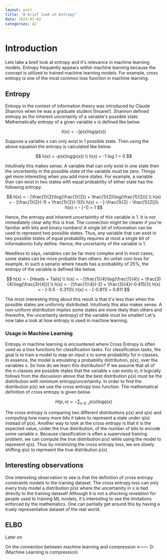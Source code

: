 ```yaml
---
layout: post
title: "A brief look at Entropy"
date: 2024-03-02
categories: AI
---
```


# Introduction

Lets take a breif look at entropy and it's relevance in machine learning models. Entropy frequently appears within machine learning because the concept is utilized to trained machine learning models. For example, cross entropy is one of the most common loss function in machine learning. 

## Entropy

Entropy in the context of information theory was introduced by Claude Shannon when he was a graduate student (Insane!). Shannon defined entropy as the inherent uncertainty of a variable's possible state. Mathematically entropy of a given variable $x$ is defined like below.

$$
h(x) = - \int p(x)log(p(x))
$$

Suppose a variable $x$ can only exist in 1 possible state. Then using the above equation the entropy is calculated like below.

$$
h(x) = -p(x)log(p(x)) \\
h(x) = -1 log 1 = 0
$$

Intuitively this makes sense. A variable that can only exist in one state then the uncertaintiy in the possible state of the variable must be zero. Things get more interesting when you add more states. For example, a variable than can exist in two states with equal probability of either state has the following entropy.

$$
h(x) = - [\frac{1}{2}\log(\frac{1}{2}) + \frac{1}{2}\log(\frac{1}{2})] \\
h(x) = - [\frac{1}{2}(-1) + \frac{1}{2}(-1)]\\
h(x) = - [-\frac{1}{2} - \frac{1}{2}]\\
h(x) = - [-1] = 1
$$

Hence, the entropy and inherent uncertaintity of this variable is 1. It is not immediately clear why this is true. The connection might be clearer if you're familiar with bits and binary numbers! A single bit of information can be used to represent two possible states. Thus, any variable that can exist in two possible states of equal probability requires at most a single bit of informationto fully define. Hence, the uncertainty of the variable is 1.

Needless to says, variables can be far more complex and in most cases, some states can be more probable than others. An unfair coin toss for example. In such a senario where heads has a probability of 25%, the entropy of the variable is defined like below.

$$
h(x) = - [Heads + Tails] \\
h(x) = - [\frac{1}{4}\log(\frac{1}{4}) + \frac{3}{4}\log(\frac{3}{4})] \\
h(x) = - [\frac{1}{4}(-2) + \frac{3}{4}(-0.415)]\\
h(x) = - [-0.5 - 0.311]\\
h(x) = - [-0.811] = 0.811
$$

The most interesting thing about this result is that it's less than when the possible states are uniformly distributed. Intuitively this also makes sense. A non-uniform distribution implies some states are more likely than others and thereofre, the uncertainty (entropy) of the variable must be smaller! Let's now take a look at how entropy is used in machine learning.

### Usage in Machine Learning

Entropy in machine learning is encountered where Cross Entropy is often used as a loss functions for classification tasks. For classification tasks, the goal is to train a model to map an input x to some probability for n-classes. In essence, the model is emulating a probability distribution, p(x), over the variables x. So how do we learn this distribution? If we assume that all of the n-classes are possible states that the variable x can exists in, it logically follows from the discussion above that the best distribution p(x) must be the distirbution with minimum entropy/uncertainity. In order to find the distribution p(x) we use the cross entropy loss function. The mathematical definition of cross entropy is given below.

$$
H(p, x) = - \sum_{x \in \mathcal{x}} p(x) log q(x)
$$


The cross entropy is comparing two different distributions p(x) and q(x) and computing how many more bits it takes to represent a state under q(x) instead of p(x). Another way to look at the cross entropy is that it is the expected value, under the true distribution, of the number of bits to encode some variable x. Because classification is often a supervised training problem, we can compute the true distribution p(x) while using the model to represent q(x). Thus by minimizing the cross entropy loss, we are slowly shifting q(x) to represent the true distribution p(x).


## Interesting observations

One interesting observation to see is that the definition of cross entropy constraints models to the training dataset. The cross entropy loss can only every truly model a distribution p(x) where the uncertainity in x is tied directly to the training dataset! Although it is not a shocking revelation for people used to training ML models, it's interesting to see the limitations enforced by the mathematics. One can partially get around this by having a truely representative dataset of the real world.


## ELBO

Later on 

On the connection between machine learning and compression <--- D: (Machine Learning is compression)
